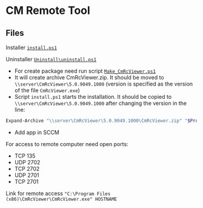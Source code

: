 # CM Remote Tool

## Files

Installer [`install.ps1`](install.ps1)

Uninstaller [`Uninstall\uninstall.ps1`](Uninstall/uninstall.ps1)

- For create package need run script [`Make_CmRcViewer.ps1`](Make_CmRcViewer.ps1)
- It will create archive CmRcViewer.zip. It should be moved to `\\server\CmRcViewer\5.0.9049.1000` (version is specified as the version of the file `CmRcViewer.exe`)
- Script `install.ps1` starts the installation. It should be copied to `\\server\CmRcViewer\5.0.9049.1000` after changing the version in the line:

```powershell
Expand-Archive "\\server\CmRcViewer\5.0.9049.1000\CmRcViewer.zip" "$ProgFiles\CmRcViewer"
```

- Add app in SCCM

For access to remote computer need open ports:

- TCP 135
- UDP 2702
- TCP 2702
- UDP 2701
- TCP 2701

Link for remote access `"C:\Program Files (x86)\CmRcViewer\CmRcViewer.exe" HOSTNAME`
